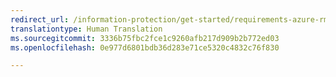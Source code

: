 ```yaml
---
redirect_url: /information-protection/get-started/requirements-azure-rms
translationtype: Human Translation
ms.sourcegitcommit: 3336b75fbc2fce1c9260afb217d909b2b772ed03
ms.openlocfilehash: 0e977d6801bdb36d283e71ce5320c4832c76f830

---
```




<!--HONumber=Sep16_HO4-->



